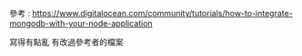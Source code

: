 參考 : https://www.digitalocean.com/community/tutorials/how-to-integrate-mongodb-with-your-node-application

寫得有點亂 有改過參考者的檔案
